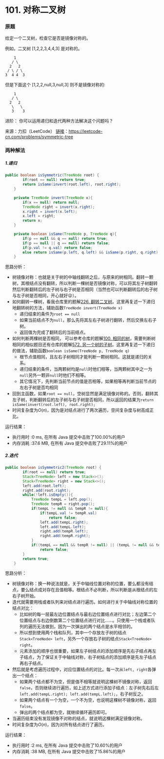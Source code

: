 # 101. 对称二叉树

### 原题
给定一个二叉树，检查它是否是镜像对称的。

例如，二叉树 [1,2,2,3,4,4,3] 是对称的。

```
	1
   / \
  2   2
 / \ / \
3  4 4  3
```

但是下面这个 [1,2,2,null,3,null,3] 则不是镜像对称的:

```
	1
   / \
  2   2
   \   \
   3    3
```


进阶：
你可以运用递归和迭代两种方法解决这个问题吗？

来源：力扣（LeetCode）
[链接](https://leetcode-cn.com/problems/symmetric-tree)：https://leetcode-cn.com/problems/symmetric-tree

### 两种解法

##### 1.递归

```java
public boolean isSymmetric(TreeNode root) {
        if(root == null) return true;
        return isSame(invert(root.left), root.right);
    }

    private TreeNode invert(TreeNode x){
        if(x == null) return null;
        TreeNode right = invert(x.right);
        x.right = invert(x.left);
        x.left = right;
        return x;
    }

    private boolean isSame(TreeNode p, TreeNode q){
        if(p == null && q == null) return true;
        if(p == null || q == null) return false;
        if(p.val != q.val) return false;
        else return isSame(p.left, q.left) && isSame(p.right, q.right);
    }
```

思路分析：

* 树镜像对称：也就是关于树的中轴线翻转之后，与原来的树相同。翻转一颗树，其根结点没有翻转，所以判断一棵树是否镜像对称，可以将其左子树翻转然后判断翻转后的左子树与右子树是否相同（当然也可以判断翻转后的右子树与左子树是否相同，开心就好😜）。
* 如何翻转一棵树，看我仓库里的题解[226. 翻转二叉树](https://github.com/ustcyyw/yyw_algorithm/blob/master/easy/Tree/invertTree.md)。这里再复述一下递归地翻转树的方法，辅助函数`TreeNode invert(TreeNode x)`
    * 递归结束的条件为`root == null`
    * 如果当前结点不为`null`，那么先将其左右子树进行翻转，然后交换左右子树。
    * 返回值为完成了翻转后的当前结点。
* 如何判断两棵树是否相同， 可以参考仓库的题解[100. 相同的树](https://github.com/ustcyyw/yyw_algorithm/blob/master/easy/Tree/isSameTree100.md)，需要判断树相同的相似题目还有仓库的题解[572. 另一个树的子树](https://github.com/ustcyyw/yyw_algorithm/blob/master/easy/Tree/isSubtree.md)。这里再复述一下递归的做法，辅助函数`boolean isSame(TreeNode p, TreeNode q)`
    * 根节点值相同，且左右子树相同才能判断一颗树相同。这就是递归的关系。
    * 递归结束的条件，当两颗树均是`null`时他们相等，当两颗树其中之一为`null`另外一颗非`null`时他们不相等。
    * 其它情况下，先判断当前节点的值是否相等，如果相等再判断当前节点的左右子树是否均相同
* 回到主函数，如果`root == null`，空树显然是满足镜像对称的。否则，翻转其左子树，判断翻转后的左子树与右子树是否相同，所以返回的结果为`return isSame(invert(root.left), root.right);`
* 时间复杂度为$O(n)$，因为是对结点进行了两次遍历，空间复杂度与树高成正比。

运行结果：
* 执行用时 :0 ms, 在所有 Java 提交中击败了100.00%的用户
* 内存消耗 :37.6 MB, 在所有 Java 提交中击败了29.11%的用户

##### 2.迭代

```java
public boolean isSymmetric2(TreeNode root) {
        if(root == null) return true;
        Stack<TreeNode> left = new Stack<>();
        Stack<TreeNode> right = new Stack<>();
        left.add(root.left);
        right.add(root.right);
        while(!left.isEmpty()){
            TreeNode tempL = left.pop();
            TreeNode tempR = right.pop();
            if(tempL != null && tempR != null){
                if(tempL.val != tempR.val)
                    return false;
                left.add(tempL.right);
                left.add(tempL.left);
                right.add(tempR.left);
                right.add(tempR.right);
            }
            if((tempL == null && tempR != null) || (tempL != null && tempR == null))
                return false;
        }
        return true;
    }
```

思路分析：

* 树镜像对称：换一种说法就是，关于中轴线位置对称的位置，要么都没有结点，要么结点成对存在且值相等。根结点不必判断，所以判断是从根结点的左右子树开始。
* 迭代就需要用栈或者队列来对结点进行遍历。如何进行关于中轴线对称位置的结点对比：
    * 比如树的每一层最左边位置结点与最右边位置结点进行对比；左边第二个位置结点与右边倒数第二个位置结点进行对比……。只使用一个栈或者队列的遍历无法做到，因为一次弹出的两个结点是水平相邻的。
    * 所以想到使用两个栈和队列，其中一个存放左子树的结点`Stack<TreeNode> left`，另外一个存放右子树的结点`Stack<TreeNode> right`。
    * 元素添加的顺序也很重要，如果左子树结点的添加顺序是先右子结点再左子结点，为了保证关于中轴线对称，右子树结点的添加顺序是先左子结点再右子结点。
* 然后就是考虑遍历过程中，对应位置结点的对比。每一次从`left, right`各弹出一个结点：
    * 如果两个结点都不为空，但是值不相等就说明这棵树不镜像对称，返回`false`，否则继续进行遍历，如上述方式进行添加子结点：左子树先右后左`left.add(tempL.right); left.add(tempL.left);`，右子树反之。
    * 如果两个结点有一个为空，一个不为空，也说明这棵树不镜像对称，返回`false`。
    * 弹出的两个结点都为空，就继续循环遍历即可。
* 当遍历结束没有发现镜像不对称的结点，就说明这棵树满足镜像对称。
* 时间复杂度为$O(n)$，因为对所有结点进行了遍历。

运行结果：
* 执行用时 :2 ms, 在所有 Java 提交中击败了10.60%的用户
* 内存消耗 :38 MB, 在所有 Java 提交中击败了15.86%的用户